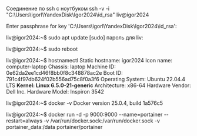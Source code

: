 Соединение по ssh с ноутбуком
ssh -v -i "C:\Users\igorl\YandexDisk\Igor2024\id_rsa" liv@igor2024

Enter passphrase for key 'C:\Users\igorl\YandexDisk\Igor2024\id_rsa':

liv@igor2024:~$ sudo apt update
[sudo] пароль для liv:

liv@igor2024:~$ sudo reboot

liv@igor2024:~$ hostnamectl
 Static hostname: igor2024
       Icon name: computer-laptop
         Chassis: laptop
      Machine ID: 0e62da2ee1cd46f8bb0f8c348878ac2e
         Boot ID: 791c4f97db624f02b556ad75c8f0a3f6
Operating System: Ubuntu 22.04.4 LTS
          **Kernel: Linux 6.5.0-21-generic**
    Architecture: x86-64
 Hardware Vendor: Dell Inc.
  Hardware Model: Inspiron 3542

liv@igor2024:~$ docker -v
Docker version 25.0.4, build 1a576c5

liv@igor2024:~$ docker run -d -p 9000:9000 --name=portainer --restart=always -v /var/run/docker.sock:/var/run/docker.sock -v portainer_data:/data portainer/portainer

